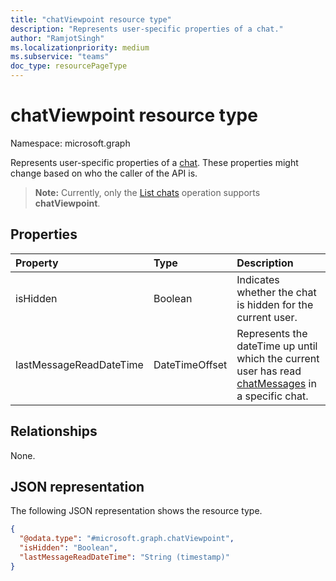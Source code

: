 ```yaml
---
title: "chatViewpoint resource type"
description: "Represents user-specific properties of a chat."
author: "RamjotSingh"
ms.localizationpriority: medium
ms.subservice: "teams"
doc_type: resourcePageType
---
```


# chatViewpoint resource type

Namespace: microsoft.graph

Represents user-specific properties of a [chat](../resources/chat.md). These properties might change based on who the caller of the API is.

> **Note:** Currently, only the [List chats](../api/chat-list.md) operation supports **chatViewpoint**.

## Properties
|Property|Type|Description|
|:---|:---|:---|
|isHidden|Boolean|Indicates whether the chat is hidden for the current user.|
|lastMessageReadDateTime|DateTimeOffset|Represents the dateTime up until which the current user has read [chatMessages](../resources/chatmessage.md) in a specific chat.|

## Relationships
None.

## JSON representation
The following JSON representation shows the resource type.
<!-- {
  "blockType": "resource",
  "@odata.type": "microsoft.graph.chatViewpoint"
}
-->
``` json
{
  "@odata.type": "#microsoft.graph.chatViewpoint",
  "isHidden": "Boolean",
  "lastMessageReadDateTime": "String (timestamp)"
}
```

